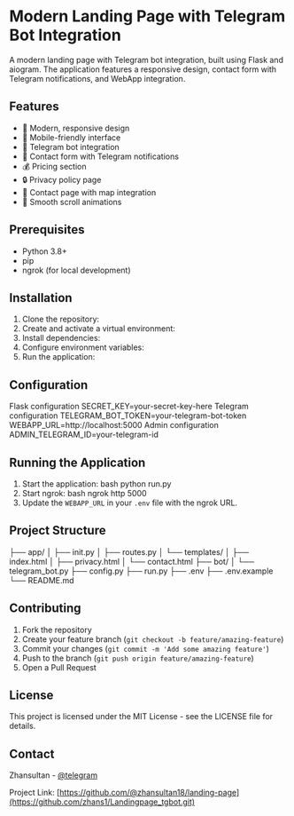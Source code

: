 # Modern Landing Page with Telegram Bot Integration

A modern landing page with Telegram bot integration, built using Flask and aiogram. The application features a responsive design, contact form with Telegram notifications, and WebApp integration.

## Features

- 🎨 Modern, responsive design
- 📱 Mobile-friendly interface
- 💬 Telegram bot integration
- 📝 Contact form with Telegram notifications
- 💰 Pricing section
- 🔒 Privacy policy page
- 📍 Contact page with map integration
- 🚀 Smooth scroll animations

## Prerequisites

- Python 3.8+
- pip
- ngrok (for local development)

## Installation

1. Clone the repository:
2. Create and activate a virtual environment:
3. Install dependencies:
4. Configure environment variables:
5. Run the application:

## Configuration
Flask configuration
SECRET_KEY=your-secret-key-here
Telegram configuration
TELEGRAM_BOT_TOKEN=your-telegram-bot-token
WEBAPP_URL=http://localhost:5000
Admin configuration
ADMIN_TELEGRAM_ID=your-telegram-id


## Running the Application

1. Start the application:
bash
python run.py
2. Start ngrok:
bash
ngrok http 5000
3. Update the `WEBAPP_URL` in your `.env` file with the ngrok URL.

## Project Structure
├── app/
│ ├── init.py
│ ├── routes.py
│ └── templates/
│ ├── index.html
│ ├── privacy.html
│ └── contact.html
├── bot/
│ └── telegram_bot.py
├── config.py
├── run.py
├── .env
├── .env.example
└── README.md

## Contributing

1. Fork the repository
2. Create your feature branch (`git checkout -b feature/amazing-feature`)
3. Commit your changes (`git commit -m 'Add some amazing feature'`)
4. Push to the branch (`git push origin feature/amazing-feature`)
5. Open a Pull Request

## License

This project is licensed under the MIT License - see the LICENSE file for details.

## Contact

Zhansultan - [@telegram](https://t.me/@zhansultan18)

Project Link: [https://github.com/@zhansultan18/landing-page](https://github.com/zhans1/Landingpage_tgbot.git)
